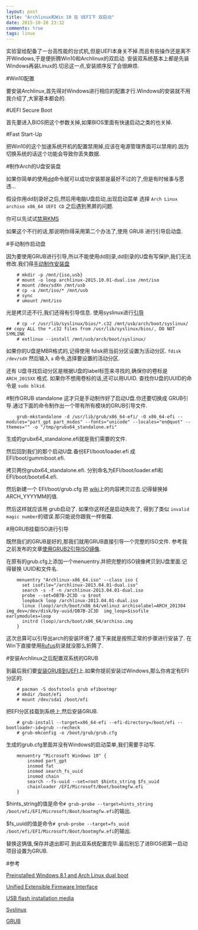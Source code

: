 ```yaml
---
layout: post
title: "Archlinux和Win 10 在 UEFI下 双启动"
date: 2015-10-28 23:32
comments: true
tags: linux
---
```


实验室给配备了一台高性能的台式机,但是UEFI本身关不掉.而且有些操作还是离不开Windows,于是便折腾Win10和Archlinux的双启动.
安装双系统基本上都是先装Windows再装Linux的.切忌这一点,安装顺序反了会很麻烦.

#Win10配置

要安装Archlinux,首先得对Windows进行相应的配置才行.Windows的安装就不用我介绍了,大家基本都会的.

#UEFI Secure Boot

首先要进入BIOS把这个参数关掉,如果BIOS里面有快速启动之类的也关掉.

#Fast Start-Up

把Win10的这个加速系统开机的配置禁用掉,应该在电源管理界面可以禁用的.因为切换系统的话这个功能会导致你丢失数据.

#制作Arch的U盘安装盘

如果你简单的使用[dd](https://wiki.archlinux.org/index.php/USB_flash_installation_media#In_GNU.2FLinux)命令就可以成功安装那是最好不过的了,但是有时候事与愿违...

假设你用dd刻录好之后,然后用电脑U盘启动,出现启动菜单 选择 `Arch Linux archiso x86_64 UEFI CD` 之后遇到黑屏的问题.

你可以先试试[禁用KMS](https://wiki.archlinux.org/index.php/Unified_Extensible_Firmware_Interface#USB_media_gets_struck_with_black_screen)

如果这个不行的话,那说明你得采用第二个办法了,使用 GRUB 进行引导启动盘.

#手动制作启动盘

因为要使用GRUB进行引导,所以不能使用dd刻录,dd刻录的U盘有写保护,我们无法修改.我们得[手动制作安装盘](https://wiki.archlinux.org/index.php/USB_flash_installation_media#Using_manual_formatting)

		# mkdir -p /mnt/{iso,usb}
		# mount -o loop archlinux-2015.10.01-dual.iso /mnt/iso
		# mount /dev/sdXn /mnt/usb
		# cp -a /mnt/iso/* /mnt/usb
		# sync
		# umount /mnt/iso

光是拷贝还不行,我们还得有引导信息. 使用syslinux进行[引导](https://wiki.archlinux.org/index.php/Syslinux#Manual_install)

		# cp -r /usr/lib/syslinux/bios/*.c32 /mnt/usb/arch/boot/syslinux/       ## copy ALL the *.c32 files from /usr/lib/syslinux/bios/, DO NOT SYMLINK
		# extlinux --install /mnt/usb/arch/boot/syslinux/

如果你的U盘是MBR格式的,记得使用 fdisk把当前分区设置为活动分区. `fdisk /dev/sdX` 然后输入 `a` 命令,选择要设置的活动分区.

还有 U盘寻找启动分区是根据U盘的label标签来寻找的,确保你的卷标是 `ARCH_2015XX` 格式. 如果你不想用卷标的话,还可以用UUID. 
查找你U盘的UUID的命令是 `sudo blkid`.

#制作GRUB standalone
这才只是手动制作好了启动U盘.你还要切换成 GRUB引导.通过下面的命令制作出一个带有所有模块的GRUB引导文件.

		grub-mkstandalone -d /usr/lib/grub/x86_64-efi/ -O x86_64-efi --modules="part_gpt part_msdos" --fonts="unicode" --locales="en@quot" --themes="" -o "/tmp/grubx64_standalone.efi"

生成的grubx64_standalone.efi就是我们需要的文件.

然后回到我们的那个启动U盘.备份EFI/boot/loader.efi 成 EFI/boot/gummiboot.efi.

拷贝两份grubx64_standalone.efi. 分别命名为EFI/boot/loader.efi和EFI/boot/bootx64.efi.

然后新建一个 EFI/boot/grub.cfg 把 [wiki](https://wiki.archlinux.org/index.php/Unified_Extensible_Firmware_Interface#USB_media_gets_struck_with_black_screen)上的内容拷贝过去.记得替换掉ARCH_YYYYMM的值.

然后这样就应该用 grub启动了. 如果你这样还是启动失败了, 得到了类似 `invalid magic number`的错误.那只能说你跟我一样倒霉.

#用GRUB挂载ISO进行引导

既然我们的GRUB是好的,那我们就用GRUB直接引导一个完整的ISO文件. 参考我之前发布的文章[使用GRUB2引导ISO镜像](https://blog.icehoney.me/posts/2013-04-25-grub2-boot-from-iso).

在原有的grub.cfg上添加一个menuentry.并把完整的ISO镜像拷贝到U盘里面.记得替换 UUID和文件名.

		menuentry "Archlinux-x86_64.iso" --class iso {
		  set isofile="/archlinux-2013.04.01-dual.iso"
		  search -s -f -n /archlinux-2013.04.01-dual.iso
		  probe --set=DB7B-2C3D -u $root
		  loopback loop /archlinux-2013.04.01-dual.iso
		  linux (loop)/arch/boot/x86_64/vmlinuz archisolabel=ARCH_201304 img_dev=/dev/disk/by-uuid/DB7B-2C3D  img_loop=$isofile earlymodules=loop
		  initrd (loop)/arch/boot/x86_64/archiso.img
		}

这次总算可以引导出arch的安装环境了.接下来就是按照正常的步骤进行安装了. 在Win下直接使用[Rufus](https://github.com/pbatard/rufus)刻录就没那么折腾了.

#安装Archlinux之后配置双系统的GRUB

到最后我们要[安装GRUB到UEFI](https://wiki.archlinux.org/index.php/GRUB#UEFI_systems)上.如果你提前安装过Windows,那么你肯定有EFI分区的.

		# pacman -S dosfstools grub efibootmgr
		# mkdir /boot/efi
		# mount /dev/sda1 /boot/efi

把EFI分区挂载到系统上,然后安装GRUB.

		# grub-install --target=x86_64-efi --efi-directory=/boot/efi --bootloader-id=grub --recheck
		# grub-mkconfig -o /boot/grub/grub.cfg

生成的grub.cfg里面并没有Windows的启动菜单,我们需要手动写.

		menuentry "Microsoft Windows 10" {
		    insmod part_gpt
		    insmod fat
		    insmod search_fs_uuid
		    insmod chain
		    search --fs-uuid --set=root $hints_string $fs_uuid
		    chainloader /EFI/Microsoft/Boot/bootmgfw.efi
		}

$hints_string的值是命令`# grub-probe --target=hints_string /boot/efi/EFI/Microsoft/Boot/bootmgfw.efi`的输出.

$fs_uuid的值是命令`# grub-probe --target=fs_uuid /boot/efi/EFI/Microsoft/Boot/bootmgfw.efi`的输出.

替换这俩值,保存并退出即可.到此双系统配置完毕.最后别忘了进BIOS把第一启动项目设置为GRUB.

#参考

[Preinstalled Windows 8.1 and Arch Linux dual boot](https://gist.github.com/miguelfrde/5dde43aa08b076106b9e)

[Unified Extensible Firmware Interface](https://wiki.archlinux.org/index.php/Unified_Extensible_Firmware_Interface#USB_media_gets_struck_with_black_screen)

[USB flash installation media](https://wiki.archlinux.org/index.php/USB_flash_installation_media#Using_manual_formatting)

[Syslinux](https://wiki.archlinux.org/index.php/Syslinux#Manual_install)

[GRUB](https://wiki.archlinux.org/index.php/GRUB#UEFI_systems)